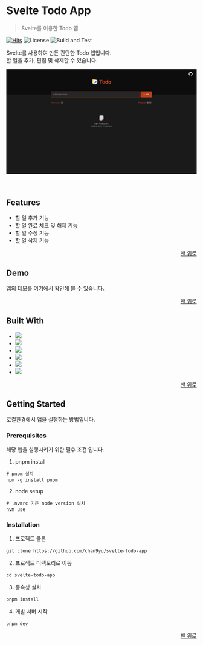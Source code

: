 <a name="readme-top"></a>

# Svelte Todo App

> Svelte를 이용한 Todo 앱

[![Hits](https://hits.seeyoufarm.com/api/count/incr/badge.svg?url=https%3A%2F%2Fgithub.com%2Fchan9yu%2Fsvelte-todo-app.git&count_bg=%2379C83D&title_bg=%23555555&icon=&icon_color=%23E7E7E7&title=hits&edge_flat=false)](https://hits.seeyoufarm.com)
![License](https://img.shields.io/badge/license-MIT-blue)
![Build and Test](https://github.com/chan9yu/svelte-todo-app/actions/workflows/deploy.yml/badge.svg)

Svelte를 사용하여 만든 간단한 Todo 앱입니다.
<br />
할 일을 추가, 편집 및 삭제할 수 있습니다.

![](https://raw.githubusercontent.com/chan9yu/svelte-todo-app/master/public/screenshot.png)

<br />

## Features

- 할 일 추가 기능
- 할 일 완료 체크 및 해제 기능
- 할 일 수정 기능
- 할 일 삭제 기능

<p align="right">
  <a href="#readme-top">맨 위로</a>
</p>

## Demo

앱의 데모를 [여기](https://chan9yu.github.io/svelte-todo-app/)에서 확인해 볼 수 있습니다.

<p align="right">
  <a href="#readme-top">맨 위로</a>
</p>

## Built With

- <img src="https://img.shields.io/badge/svelte-FF3E00?style=for-the-badge&logo=svelte&logoColor=white">
- <img src="https://img.shields.io/badge/typescript-3178C6?style=for-the-badge&logo=typescript&logoColor=white">
- <img src="https://img.shields.io/badge/vite-646CFF?style=for-the-badge&logo=vite&logoColor=white">
- <img src="https://img.shields.io/badge/pnpm-F69220?style=for-the-badge&logo=pnpm&logoColor=white">
- <img src="https://img.shields.io/badge/githubpages-222222?style=for-the-badge&logo=githubpages&logoColor=white">
- <img src="https://img.shields.io/badge/githubactions-2088FF?style=for-the-badge&logo=githubactions&logoColor=white">

<p align="right">
  <a href="#readme-top">맨 위로</a>
</p>

## Getting Started

로컬환경에서 앱을 실행하는 방법입니다.

### Prerequisites

해당 앱을 실행시키기 위한 필수 조건 입니다.

1. pnpm install

```
# pnpm 설치
npm -g install pnpm
```

2. node setup

```
# .nvmrc 기준 node version 설치
nvm use
```

### Installation

1. 프로젝트 클론

```shell
git clone https://github.com/chan9yu/svelte-todo-app
```

2. 프로젝트 디렉토리로 이동

```shell
cd svelte-todo-app
```

3. 종속성 설치

```shell
pnpm install
```

4. 개발 서버 시작

```
pnpm dev
```

<p align="right">
  <a href="#readme-top">맨 위로</a>
</p>
